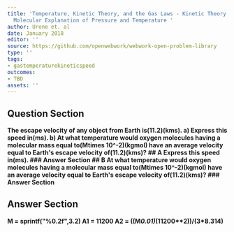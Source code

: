 ```yaml
---
title: 'Temperature, Kinetic Theory, and the Gas Laws - Kinetic Theory: Atomic and
  Molecular Explanation of Pressure and Temperature '
author: Urone et. al
date: January 2018
editor: ''
source: https://github.com/openwebwork/webwork-open-problem-library
type: ''
tags:
- gastemperaturekineticspeed
outcomes:
- TBD
assets: ''
---
```


## Question Section 

<b>
The escape velocity of any object from Earth is(11.2)(kms). 
a) Express this speed in(ms).
b) At what temperature would oxygen molecules having a molecular mass equal to(Mtimes 10^-2)(kgmol) have an average velocity equal to Earth's escape velocity of(11.2)(kms)?
## A
Express this speed in(ms).
### Answer Section
## B
At what temperature would oxygen molecules having a molecular mass equal to(Mtimes 10^-2)(kgmol) have an average velocity equal to Earth's escape velocity of(11.2)(kms)?
### Answer Section


## Answer Section

M = sprintf("%0.2f",3.2)
A1 = 11200
A2 = ((M*0.01)*(11200**2))/(3*8.314)